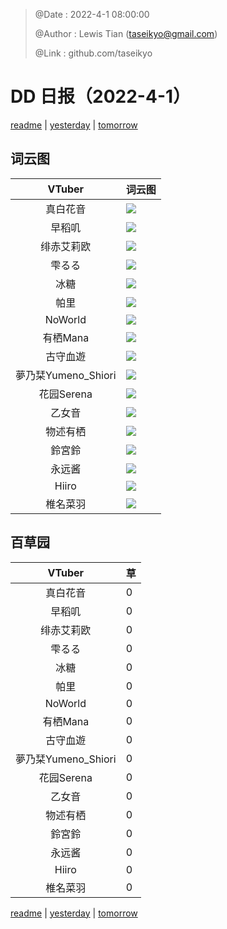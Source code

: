 > @Date    : 2022-4-1 08:00:00
>
> @Author  : Lewis Tian (taseikyo@gmail.com)
>
> @Link    : github.com/taseikyo

# DD 日报（2022-4-1）

[readme](../README.md) | [yesterday](2022-3-31.md) | [tomorrow](2022-4-2.md)

## 词云图

|VTuber|词云图|
|:-:|-|
|真白花音|![](../../images/daily/21402309_2022-4-1_purge_wordcloud.png)|
|早稻叽|![](../../images/daily/41682_2022-4-1_purge_wordcloud.png)|
|绯赤艾莉欧|![](../../images/daily/21396545_2022-4-1_purge_wordcloud.png)|
|雫るる|![](../../images/daily/21013446_2022-4-1_purge_wordcloud.png)|
|冰糖|![](../../images/daily/876396_2022-4-1_purge_wordcloud.png)|
|帕里|![](../../images/daily/4895312_2022-4-1_purge_wordcloud.png)|
|NoWorld|![](../../images/daily/21448649_2022-4-1_purge_wordcloud.png)|
|有栖Mana|![](../../images/daily/6542258_2022-4-1_purge_wordcloud.png)|
|古守血遊|![](../../images/daily/8725120_2022-4-1_purge_wordcloud.png)|
|夢乃栞Yumeno_Shiori|![](../../images/daily/14052636_2022-4-1_purge_wordcloud.png)|
|花园Serena|![](../../images/daily/14327465_2022-4-1_purge_wordcloud.png)|
|乙女音|![](../../images/daily/21320551_2022-4-1_purge_wordcloud.png)|
|物述有栖|![](../../images/daily/21449083_2022-4-1_purge_wordcloud.png)|
|鈴宮鈴|![](../../images/daily/21685677_2022-4-1_purge_wordcloud.png)|
|永远酱|![](../../images/daily/21701071_2022-4-1_purge_wordcloud.png)|
|Hiiro|![](../../images/daily/21919321_2022-4-1_purge_wordcloud.png)|
|椎名菜羽|![](../../images/daily/22347054_2022-4-1_purge_wordcloud.png)|

## 百草园

|VTuber|草|
|:-:|-|
|真白花音|0|
|早稻叽|0|
|绯赤艾莉欧|0|
|雫るる|0|
|冰糖|0|
|帕里|0|
|NoWorld|0|
|有栖Mana|0|
|古守血遊|0|
|夢乃栞Yumeno_Shiori|0|
|花园Serena|0|
|乙女音|0|
|物述有栖|0|
|鈴宮鈴|0|
|永远酱|0|
|Hiiro|0|
|椎名菜羽|0|

[readme](../README.md) | [yesterday](2022-3-31.md) | [tomorrow](2022-4-2.md)
